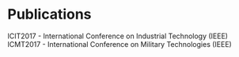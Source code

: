 # Publications
ICIT2017 - International Conference on Industrial Technology (IEEE)
ICMT2017 - International Conference on Military Technologies (IEEE)
